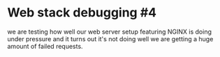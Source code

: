# Web stack debugging #4

we are testing how well our web server setup featuring NGINX is doing under pressure and it turns out 
it's not doing well we are getting a huge amount of failed requests.
